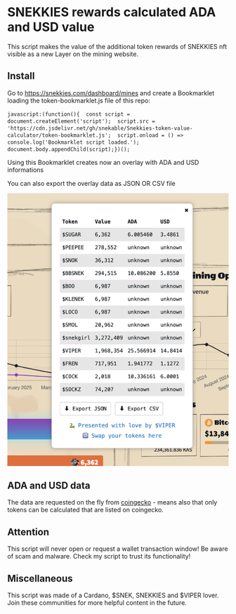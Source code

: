 # SNEKKIES rewards calculated ADA and USD value
This script makes the value of the additional token rewards of SNEKKIES nft visible as a new Layer on the mining website. 

## Install
Go to https://snekkies.com/dashboard/mines and create a Bookmarklet loading the token-bookmarklet.js file of this repo:

```
javascript:(function(){  const script = document.createElement('script');  script.src = 'https://cdn.jsdelivr.net/gh/snekable/Snekkies-token-value-calculator/token-bookmarklet.js';  script.onload = () => console.log('Bookmarklet script loaded.');  document.body.appendChild(script);})();
```

Using this Bookmarklet creates now an overlay with ADA and USD informations

You can also export the overlay data as JSON OR CSV file

![Screenshot of the layer on the mining website](token-bookmarklet-screenshot.png)

## ADA and USD data
The data are requested on the fly from [coingecko](https://www.coingecko.com/) - means also that only tokens can be calculated that are listed on coingecko.

## Attention
This script will never open or request a wallet transaction window! Be aware of scam and malware. Check my script to trust its functionality! 

## Miscellaneous
This script was made of a Cardano, $SNEK, SNEKKIES and $VIPER lover. Join these communities for more helpful content in the future.
